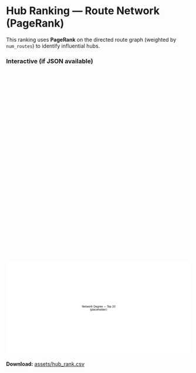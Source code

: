 # Hub Ranking — Route Network (PageRank)

This ranking uses **PageRank** on the directed route graph (weighted by `num_routes`) to identify influential hubs.

### Interactive (if JSON available)
<div id="hub_rank" style="height:520px;"></div>

<script src="https://cdn.plot.ly/plotly-2.32.0.min.js"></script>
<script>
(function () {
  function siteRoot() {
    var parts = location.pathname.split('/').filter(Boolean);
    return parts.length ? ('/' + parts[0] + '/') : '/';
  }
  function bust(u) {
    var v = Date.now();
    return u + (u.indexOf('?') > -1 ? '&' : '?') + 'v=' + v;
  }

  function render() {
    var url = bust(siteRoot() + 'assets/hub_rank.json');
    fetch(url)
      .then(function (r) {
        if (!r.ok) throw new Error('HTTP ' + r.status + ' ' + url);
        return r.json();
      })
      .then(function (fig) {
        if (!fig || !fig.data) throw new Error('Invalid hub_rank.json');
        Plotly.newPlot('hub_rank', fig.data, fig.layout || {}, {
          displayModeBar: false,
          responsive: true
        });
      })
      .catch(function (err) {
        console.error('[hub-rank] fallback to static PNG:', err);
        // Fallback ke gambar statis yang benar
        document.getElementById('hub_rank').innerHTML =
          '<img src="../assets/network_degree_top20.png" alt="Top-20 Airport Degree" style="max-width:100%;height:auto">';
      });
  }

  if (window.document$ && typeof window.document$.subscribe === 'function') {
    window.document$.subscribe(render);     // dukung MkDocs Material instant loading
  } else if (document.readyState === 'loading') {
    document.addEventListener('DOMContentLoaded', render);
  } else {
    render();
  }
})();
</script>

<noscript>
  <img src="../assets/network_degree_top20.png" alt="Top-20 Airport Degree" style="max-width:100%;height:auto">
</noscript>

**Download:** [assets/hub_rank.csv](../assets/hub_rank.csv)

